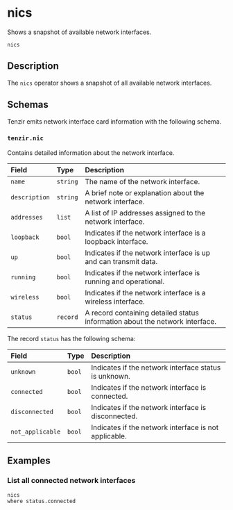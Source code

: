 # nics

Shows a snapshot of available network interfaces.

```tql
nics
```

## Description

The `nics` operator shows a snapshot of all available network interfaces.

## Schemas

Tenzir emits network interface card information with the following schema.

### `tenzir.nic`

Contains detailed information about the network interface.

|Field|Type|Description|
|:-|:-|:-|
|`name`|`string`|The name of the network interface.|
|`description`|`string`|A brief note or explanation about the network interface.|
|`addresses`|`list`|A list of IP addresses assigned to the network interface.|
|`loopback`|`bool`|Indicates if the network interface is a loopback interface.|
|`up`|`bool`|Indicates if the network interface is up and can transmit data.|
|`running`|`bool`|Indicates if the network interface is running and operational.|
|`wireless`|`bool`|Indicates if the network interface is a wireless interface.|
|`status`|`record`|A record containing detailed status information about the network interface.|

The record `status` has the following schema:

|Field|Type|Description|
|:-|:-|:-|
|`unknown`|`bool`|Indicates if the network interface status is unknown.|
|`connected`|`bool`|Indicates if the network interface is connected.|
|`disconnected`|`bool`|Indicates if the network interface is disconnected.|
|`not_applicable`|`bool`|Indicates if the network interface is not applicable.|

## Examples

### List all connected network interfaces

```tql
nics
where status.connected
```

